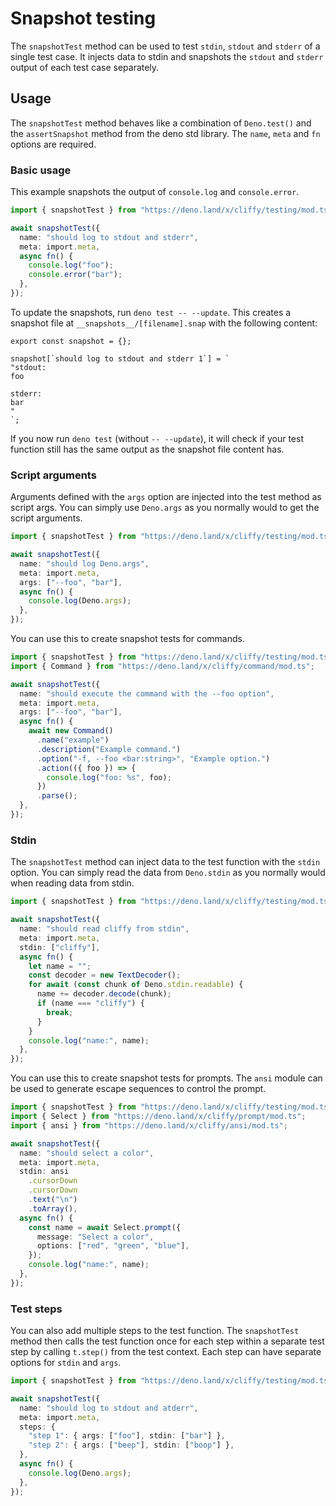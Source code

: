 # Snapshot testing

The `snapshotTest` method can be used to test `stdin`, `stdout` and `stderr` of
a single test case. It injects data to stdin and snapshots the `stdout` and
`stderr` output of each test case separately.

## Usage

The `snapshotTest` method behaves like a combination of `Deno.test()` and the
`assertSnapshot` method from the deno std library. The `name`, `meta` and `fn`
options are required.

### Basic usage

This example snapshots the output of `console.log` and `console.error`.

```ts
import { snapshotTest } from "https://deno.land/x/cliffy/testing/mod.ts";

await snapshotTest({
  name: "should log to stdout and stderr",
  meta: import.meta,
  async fn() {
    console.log("foo");
    console.error("bar");
  },
});
```

To update the snapshots, run `deno test -- --update`. This creates a snapshot
file at `__snapshots__/[filename].snap` with the following content:

```console
export const snapshot = {};

snapshot[`should log to stdout and stderr 1`] = `
"stdout:
foo

stderr:
bar
"
`;
```

If you now run `deno test` (without `-- --update`), it will check if your test
function still has the same output as the snapshot file content has.

### Script arguments

Arguments defined with the `args` option are injected into the test method as
script args. You can simply use `Deno.args` as you normally would to get the
script arguments.

```ts
import { snapshotTest } from "https://deno.land/x/cliffy/testing/mod.ts";

await snapshotTest({
  name: "should log Deno.args",
  meta: import.meta,
  args: ["--foo", "bar"],
  async fn() {
    console.log(Deno.args);
  },
});
```

You can use this to create snapshot tests for commands.

```ts
import { snapshotTest } from "https://deno.land/x/cliffy/testing/mod.ts";
import { Command } from "https://deno.land/x/cliffy/command/mod.ts";

await snapshotTest({
  name: "should execute the command with the --foo option",
  meta: import.meta,
  args: ["--foo", "bar"],
  async fn() {
    await new Command()
      .name("example")
      .description("Example command.")
      .option("-f, --foo <bar:string>", "Example option.")
      .action(({ foo }) => {
        console.log("foo: %s", foo);
      })
      .parse();
  },
});
```

### Stdin

The `snapshotTest` method can inject data to the test function with the `stdin`
option. You can simply read the data from `Deno.stdin` as you normally would
when reading data from stdin.

```ts
import { snapshotTest } from "https://deno.land/x/cliffy/testing/mod.ts";

await snapshotTest({
  name: "should read cliffy from stdin",
  meta: import.meta,
  stdin: ["cliffy"],
  async fn() {
    let name = "";
    const decoder = new TextDecoder();
    for await (const chunk of Deno.stdin.readable) {
      name += decoder.decode(chunk);
      if (name === "cliffy") {
        break;
      }
    }
    console.log("name:", name);
  },
});
```

You can use this to create snapshot tests for prompts. The `ansi` module can be
used to generate escape sequences to control the prompt.

```ts
import { snapshotTest } from "https://deno.land/x/cliffy/testing/mod.ts";
import { Select } from "https://deno.land/x/cliffy/prompt/mod.ts";
import { ansi } from "https://deno.land/x/cliffy/ansi/mod.ts";

await snapshotTest({
  name: "should select a color",
  meta: import.meta,
  stdin: ansi
    .cursorDown
    .cursorDown
    .text("\n")
    .toArray(),
  async fn() {
    const name = await Select.prompt({
      message: "Select a color",
      options: ["red", "green", "blue"],
    });
    console.log("name:", name);
  },
});
```

### Test steps

You can also add multiple steps to the test function. The `snapshotTest` method
then calls the test function once for each step within a separate test step by
calling `t.step()` from the test context. Each step can have separate options
for `stdin` and `args`.

```ts
import { snapshotTest } from "https://deno.land/x/cliffy/testing/mod.ts";

await snapshotTest({
  name: "should log to stdout and atderr",
  meta: import.meta,
  steps: {
    "step 1": { args: ["foo"], stdin: ["bar"] },
    "step 2": { args: ["beep"], stdin: ["boop"] },
  },
  async fn() {
    console.log(Deno.args);
  },
});
```
